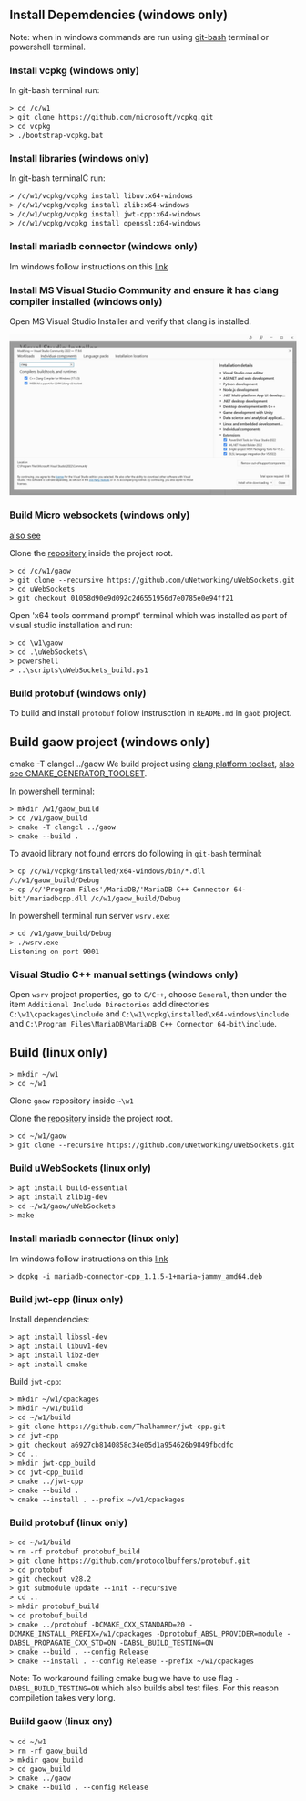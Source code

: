 ## Install Depemdencies (windows only)

Note: when in windows commands are run using [git-bash](https://git-scm.com/downloads) terminal or powershell terminal.

### Install vcpkg (windows only)

In git-bash terminal run:

```
> cd /c/w1
> git clone https://github.com/microsoft/vcpkg.git
> cd vcpkg
> ./bootstrap-vcpkg.bat
```

### Install libraries (windows only)

In git-bash terminalC run:

```
> /c/w1/vcpkg/vcpkg install libuv:x64-windows
> /c/w1/vcpkg/vcpkg install zlib:x64-windows
> /c/w1/vcpkg/vcpkg install jwt-cpp:x64-windows
> /c/w1/vcpkg/vcpkg install openssl:x64-windows
```
### Install mariadb connector (windows only)

Im windows follow instructions on this [link](https://mariadb.com/downloads/connectors/connectors-data-access/cpp-connector/)

### Install MS Visual Studio Community and ensure it has clang compiler installed (windows only)

Open MS Visual Studio Installer  and verify that clang is installed.

![ msva installerc settings ](doc/img/msvc_installer_settings_clang.jpg)


### Build Micro websockets (windows only)

[also see](https://github.com/uNetworking/uWebSockets/actions/runs/8217383674/workflow)


Clone the [repository](https://github.com/uNetworking/uWebSockets.git) inside the project root.


```
> cd /c/w1/gaow
> git clone --recursive https://github.com/uNetworking/uWebSockets.git
> cd uWebSockets
> git checkout 01058d90e9d092c2d6551956d7e0785e0e94ff21
```

Open  'x64 tools command prompt' terminal which was installed as part of visual studio installation and run:

```
> cd \w1\gaow
> cd .\uWebSockets\
> powershell
> ..\scripts\uWebSockets_build.ps1

```

### Build protobuf (windows only)

To build and install `protobuf` follow instrusction in `README.md` in `gaob` project.

## Build gaow project (windows only)
cmake -T clangcl ../gaow
We build project using [clang platform toolset](https://learn.microsoft.com/en-us/gaming/gdk/_content/gc/tools-pc/visualstudio/gr-vs-clang),
[also see CMAKE_GENERATOR_TOOLSET](https://cmake.org/cmake/help/latest/generator/Visual%20Studio%2017%202022.html).

In powershell terminal:

```
> mkdir /w1/gaow_build
> cd /w1/gaow_build
> cmake -T clangcl ../gaow
> cmake --build .
```

To avaoid library not found errors  do following in `git-bash` terminal:
```
> cp /c/w1/vcpkg/installed/x64-windows/bin/*.dll /c/w1/gaow_build/Debug
> cp /c/'Program Files'/MariaDB/'MariaDB C++ Connector 64-bit'/mariadbcpp.dll /c/w1/gaow_build/Debug
```

In powershell terminal run server `wsrv.exe`:
```
> cd /w1/gaow_build/Debug
> ./wsrv.exe
Listening on port 9001
```


### Visual Studio C++ manual settings (windows only)

Open `wsrv` project properties, go to `C/C++`, choose `General`, 
then under the item `Additional Include Directories` add directories `C:\w1\cpackages\include` and `C:\w1\vcpkg\installed\x64-windows\include`
and `C:\Program Files\MariaDB\MariaDB C++ Connector 64-bit\include`.


## Build (linux only)


```
> mkdir ~/w1
> cd ~/w1
```
Clone `gaow` repository inside `~\w1` 

Clone the [repository](https://github.com/uNetworking/uWebSockets.git) inside the project root.

```
> cd ~/w1/gaow
> git clone --recursive https://github.com/uNetworking/uWebSockets.git
```

### Build uWebSockets (linux only)

```
> apt install build-essential
> apt install zlib1g-dev
> cd ~/w1/gaow/uWebSockets
> make
```

### Install mariadb connector (linux only)

Im windows follow instructions on this [link](https://mariadb.com/downloads/connectors/connectors-data-access/cpp-connector/)

```
> dopkg -i mariadb-connector-cpp_1.1.5-1+maria~jammy_amd64.deb
```

### Build jwt-cpp (linux only)

Install dependencies:

```
> apt install libssl-dev
> apt install libuv1-dev
> apt install libz-dev
> apt install cmake
```

Build `jwt-cpp`:

```
> mkdir ~/w1/cpackages
> mkdir ~/w1/build
> cd ~/w1/build
> git clone https://github.com/Thalhammer/jwt-cpp.git
> cd jwt-cpp
> git checkout a6927cb8140858c34e05d1a954626b9849fbcdfc
> cd ..
> mkdir jwt-cpp_build
> cd jwt-cpp_build
> cmake ../jwt-cpp
> cmake --build .
> cmake --install . --prefix ~/w1/cpackages
```

### Build protobuf (linux only)

```
> cd ~/w1/build
> rm -rf protobuf protobuf_build
> git clone https://github.com/protocolbuffers/protobuf.git
> cd protobuf
> git checkout v28.2 
> git submodule update --init --recursive
> cd ..
> mkdir protobuf_build
> cd protobuf_build
> cmake ../protobuf -DCMAKE_CXX_STANDARD=20 -DCMAKE_INSTALL_PREFIX=/w1/cpackages -Dprotobuf_ABSL_PROVIDER=module -DABSL_PROPAGATE_CXX_STD=ON -DABSL_BUILD_TESTING=ON 
> cmake --build . --config Release
> cmake --install . --config Release --prefix ~/w1/cpackages
```

Note: To workaround failing cmake bug we have to use flag `-DABSL_BUILD_TESTING=ON` which also builds absl test files.  For this reason compiletion takes very long. 


### Buiild gaow (linux ony)

```
> cd ~/w1
> rm -rf gaow_build
> mkdir gaow_build
> cd gaow_build
> cmake ../gaow
> cmake --build . --config Release
```
